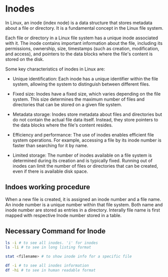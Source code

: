 # Inodes
In Linux, an inode (index node) is a data structure that stores metadata about a file or directory. It is a fundamental concept in the Linux file system.

Each file or directory in a Linux file system has a unique inode associated with it. The inode contains important information about the file, including its permissions, ownership, size, timestamps (such as creation, modification, and access), and pointers to the data blocks where the file's content is stored on the disk.

Some key characteristics of inodes in Linux are:

- Unique identification: Each inode has a unique identifier within the file system, allowing the system to distinguish between different files.

- Fixed size: Inodes have a fixed size, which varies depending on the file system. This size determines the maximum number of files and directories that can be stored on a given file system.

- Metadata storage: Inodes store metadata about files and directories but do not contain the actual file data itself. Instead, they store pointers to the data blocks where the file's content resides.

- Efficiency and performance: The use of inodes enables efficient file system operations. For example, accessing a file by its inode number is faster than searching for it by name.

- Limited storage: The number of inodes available on a file system is determined during its creation and is typically fixed. Running out of inodes can limit the number of files or directories that can be created, even if there is available disk space.

## Indoes working procedure

When a new file is created, it is assigned an inode number and a file name. An inode number is a unique number within that file system. Both name and inode number are stored as entries in a directory. Interally file name is first mapped with respective Inode number stored in a table.

## Necessary Command for Inode

```sh
ls -i # to see all inodes. 'i' for inodes
ls -li # to see in long listing format
```

```sh
stat <filename> # to show inode info for a specific file
```

```sh
df -i # to see all inodes information 
df -hi # to see in human readable format
```


